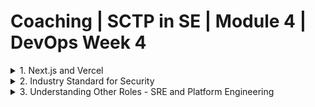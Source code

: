 # Coaching | SCTP in SE | Module 4 | DevOps Week 4

<details>
<summary> 1. Next.js and Vercel </summary>

## What is Next.js?

Next.js is a full stack web application framework developed by Vercel. 

|Feature|React|Next.js|
|-|-|-|
|Routing|Use of react router|Use of folder structure for routing|
|Pre-fetch|N/A|When a link is on the screen, or mouse over a certain link, Next.js can pre-fetch the data so that when user clicks on them, the load time is faster.|
|Serverless API|React is a pure frontend framework.|Next.js comes with the ability to develop serverless API if you are using client-side component (SPA), or Server Actions if you are using server-side component.|
|Debugging|React comes with debugging tools.|Next.js has debugging tools. When deployed to Vercel as staging, there are collaboration tool comes out of the box.|

## Objective

This guide will take you through the process of setting up a Next.js project, pushing it to GitHub, and configuring automatic deployments to Vercel. Each new push to GitHub will trigger a Vercel deployment, creating a dedicated URL for that deployment.

> At the end of the walkthrough, we will discuss the difference between Vercel and CircleCI.

## Prerequisites

Before you begin, ensure you have the following:
- Node.js installed (LTS version recommended).
- Git installed and configured.
- A GitHub account.
- A Vercel account.

## Step 1: Initialize a Next.js Project

1. Open your terminal.
2. Create a new Next.js app by running:
```bash
   npx create-next-app@latest my-next-project
```
3. Change into project directory:
```bash
cd my-next-project
```

## Step 2: Create a Repository on GitHub

1. Go to GitHub and log in to your account.
1. Click on the "New" button to create a new repository.
1. Name your repository and leave it public for easier access.
1. Do not initialize it with a README, .gitignore, or license.

## Step 4: Push Your Local Repository to GitHub

1. Copy the remote repository URL from GitHub.
2. Link your local repository with the remote repository:
```bash
git remote add origin <YOUR_GITHUB_REPO_URL>
```
3. Push your changes to GitHub:
```bash
git push -u origin master
```

## Step 5: Connect Your GitHub Repository to Vercel

1. Log in to your Vercel account.
1. Click on "New Project".
1. Select your GitHub repository.
1. Click on "Import" and follow the setup instructions, keeping most settings at their defaults.

## Step 6: Automatic Deployment Setup

1. Every push to your GitHub repository will now trigger a new deployment to Vercel.
1. Vercel automatically creates a unique URL for each deployment.

## Step 7: Viewing Deployment History

1. Go to your project's dashboard on Vercel.
1. Click on the "Deployments" tab to view all the deployments.
1. Each entry shows the deployment's unique URL.

## Conclusion

You now have a fully functional workflow that initializes a Next.js project, tracks it with Git, and deploys updates to Vercel with unique URLs for each push. This setup is ideal for continuous integration and delivery practices in modern web development.

## Discussion

> What difference do you notice between CircleCI and Vercel? How do you choose between them?

</details>

<details>
<summary> 2. Industry Standard for Security </summary>

## What is DevSecOps

DevSecOps, short for Development, Security, and Operations, integrates security practices within the DevOps process. It aims to automate and embed security at every phase of the software development lifecycle, from initial design through integration, testing, deployment, and software delivery. This approach ensures that security considerations are not an afterthought but are integrated throughout the development process.

## Security Dilemma

<img src="https://img.freepik.com/free-photo/asian-man-questioning-perspective_482257-76814.jpg?size=626&ext=jpg" />

In today’s fast-paced technological landscape, organizations face the ongoing challenge of balancing the need to reduce delivery friction with the necessity to comply with stringent corporate policies. This balance is crucial, particularly in fields such as software development and system deployment, where the speed of delivery can be essential for competitive advantage, yet strict adherence to security, regulatory, and quality standards is non-negotiable.

Examples:
- Tools that improve delivery are not approved for use
- Tools that improve delivery are not compatible with current architecture governed by infra and network policy
- The speed of tools adoption is slowed down by corporate policy
- DevSecOps Engineers are required to adapt to fast-changing delivery requirement and getting up to date with security policy and standards

</details>

<details>
<summary> 3. Understanding Other Roles - SRE and Platform Engineering </summary>

## Definitions

**DevOps** is a set of practices and philosophies aimed at shortening the development life cycle, ensuring continuous delivery with high software quality. It emphasizes collaboration between development and operations teams.

**Platform Engineering** involves creating and maintaining shared platforms used by development teams to run their applications. It focuses on building and scaling infrastructure and tooling to enhance developer productivity and operational efficiency.

**Site Reliability Engineering (SRE)** is a discipline that incorporates aspects of software engineering and applies them to infrastructure and operations problems. The goal is to create scalable and highly reliable software systems.

## Comparison Table

| Aspect               | DevOps                                       | Platform Engineering                             | SRE                                            |
|----------------------|----------------------------------------------|--------------------------------------------------|------------------------------------------------|
| **Focus**            | Collaboration between dev and ops            | Building and scaling shared platforms            | Operational reliability of software            |
| **Goal**             | Improve deployment frequency, error recovery | Enhance developer productivity, efficiency       | Achieve high system reliability and uptime     |
| **Primary Tasks**    | CI/CD pipelines, monitoring, automation      | Building internal tools, infrastructure upkeep   | Incident management, post-mortem analysis      |
| **Outcome**          | Faster time to market, fewer failures        | Streamlined workflows, consistent environments   | Predictable, reliable system behavior          |

## Pictorial Comparison

<img src="https://substackcdn.com/image/fetch/f_auto,q_auto:good,fl_progressive:steep/https%3A%2F%2Fsubstack-post-media.s3.amazonaws.com%2Fpublic%2Fimages%2Fa0fdc1b7-dde6-4afb-b462-713c1bd016e9_800x1146.jpeg" />

</details>